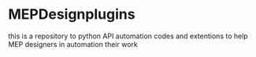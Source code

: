 # MEPDesignplugins
this is a repository to python API automation codes and extentions to help MEP designers in automation their work 
